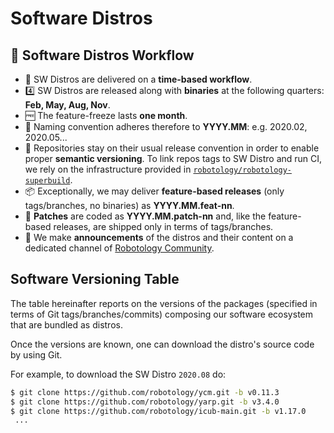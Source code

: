 Software Distros
===

## 🚀 Software Distros Workflow
- 📅 SW Distros are delivered on a **time-based workflow**.
- 4️⃣ SW Distros are released along with **binaries** at the following quarters: **Feb, May, Aug, Nov**.
- 🆓 The feature-freeze lasts **one month**.
- 📛 Naming convention adheres therefore to **YYYY.MM**: e.g. 2020.02, 2020.05...
- 📝 Repositories stay on their usual release convention in order to enable proper **semantic versioning**. To link repos tags to SW Distro and run CI, we rely on the infrastructure provided in [`robotology/robotology-superbuild`](https://github.com/robotology/robotology-superbuild).
- 📦 Exceptionally, we may deliver **feature-based releases** (only tags/branches, no binaries) as **YYYY.MM.feat-nn**.
- 🐞 **Patches** are coded as **YYYY.MM.patch-nn** and, like the feature-based releases, are shipped only in terms of tags/branches.
- 📢 We make **announcements** of the distros and their content on a dedicated channel of [Robotology Community](https://github.com/robotology/community/discussions/categories/releases).

## Software Versioning Table
The table hereinafter reports on the versions of the packages (specified in terms of Git tags/branches/commits)
composing our software ecosystem that are bundled as distros.

Once the versions are known, one can download the distro's source code by using Git.

For example, to download the SW Distro `2020.08` do:
```sh
$ git clone https://github.com/robotology/ycm.git -b v0.11.3
$ git clone https://github.com/robotology/yarp.git -b v3.4.0
$ git clone https://github.com/robotology/icub-main.git -b v1.17.0
 ...
```


